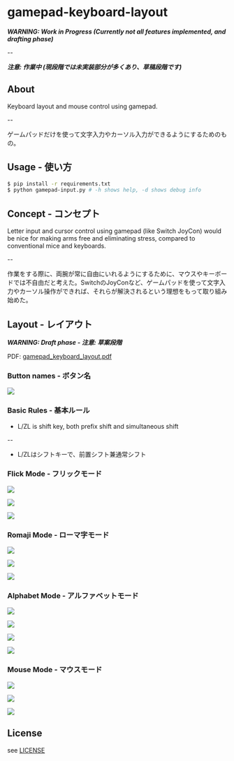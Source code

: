 # gamepad-keyboard-layout

***WARNING: Work in Progress (Currently not all features implemented, and drafting phase)***

--

***注意: 作業中 (現段階では未実装部分が多くあり、草稿段階です)***

## About

Keyboard layout and mouse control using gamepad.

--

ゲームパッドだけを使って文字入力やカーソル入力ができるようにするためのもの。

## Usage - 使い方

```bash
$ pip install -r requirements.txt
$ python gamepad-input.py # -h shows help, -d shows debug info
```

## Concept - コンセプト

Letter input and cursor control using gamepad (like Switch JoyCon) would be nice for making arms free and eliminating stress, compared to conventional mice and keyboards.

--

作業をする際に、両腕が常に自由にいれるようにするために、マウスやキーボードでは不自由だと考えた。SwitchのJoyConなど、ゲームパッドを使って文字入力やカーソル操作ができれば、それらが解決されるという理想をもって取り組み始めた。

## Layout - レイアウト

***WARNING: Draft phase - 注意: 草案段階***

PDF: [gamepad_keyboard_layout.pdf](./doc/gamepad_keyboard_layout.pdf)

### Button names - ボタン名

![](doc/images/0-buttons.png)

### Basic Rules - 基本ルール

- L/ZL is shift key, both prefix shift and simultaneous shift

--

- L/ZLはシフトキーで、前置シフト兼通常シフト

### Flick Mode - フリックモード

![](doc/images/1-flick-normal.png)

![](doc/images/1-flick-shift1.png)

![](doc/images/1-flick-shift2.png)

### Romaji Mode - ローマ字モード

![](doc/images/2-romaji-normal.png)

![](doc/images/2-romaji-shift1.png)

![](doc/images/2-romaji-shift2.png)

### Alphabet Mode - アルファベットモード

![](doc/images/3-alphabet-normal.png)

![](doc/images/3-alphabet-shift1.png)

![](doc/images/3-alphabet-shift2.png)

![](doc/images/3-alphabet-shift12.png)

### Mouse Mode - マウスモード

![](doc/images/4-mouse-normal.png)

![](doc/images/4-mouse-shift1.png)

![](doc/images/4-mouse-shift2.png)

## License

see [LICENSE](./LICENSE)
